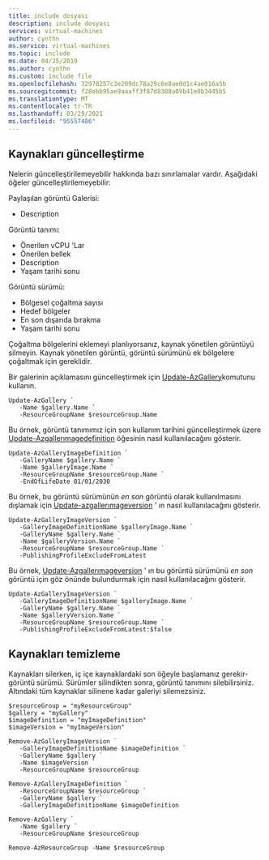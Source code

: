 ```yaml
---
title: include dosyası
description: include dosyası
services: virtual-machines
author: cynthn
ms.service: virtual-machines
ms.topic: include
ms.date: 04/25/2019
ms.author: cynthn
ms.custom: include file
ms.openlocfilehash: 32978257c3e209dc78a29c6e8ae0d1c4ae016a5b
ms.sourcegitcommit: f28ebb95ae9aaaff3f87d8388a09b41e0b3445b5
ms.translationtype: MT
ms.contentlocale: tr-TR
ms.lasthandoff: 03/29/2021
ms.locfileid: "95557486"
---
```

## <a name="update-resources"></a>Kaynakları güncelleştirme

Nelerin güncelleştirilemeyebilir hakkında bazı sınırlamalar vardır. Aşağıdaki öğeler güncelleştirilemeyebilir: 

Paylaşılan görüntü Galerisi:
- Description

Görüntü tanımı:
- Önerilen vCPU 'Lar
- Önerilen bellek
- Description
- Yaşam tarihi sonu

Görüntü sürümü:
- Bölgesel çoğaltma sayısı
- Hedef bölgeler
- En son dışarıda bırakma
- Yaşam tarihi sonu

Çoğaltma bölgelerini eklemeyi planlıyorsanız, kaynak yönetilen görüntüyü silmeyin. Kaynak yönetilen görüntü, görüntü sürümünü ek bölgelere çoğaltmak için gereklidir. 

Bir galerinin açıklamasını güncelleştirmek için [Update-AzGallery](/powershell/module/az.compute/update-azgallery)komutunu kullanın.

```azurepowershell-interactive
Update-AzGallery `
   -Name $gallery.Name ` 
   -ResourceGroupName $resourceGroup.Name
```

Bu örnek, görüntü tanımımız için son kullanım tarihini güncelleştirmek üzere [Update-Azgallerımagedefinition](/powershell/module/az.compute/update-azgalleryimagedefinition) öğesinin nasıl kullanılacağını gösterir.

```azurepowershell-interactive
Update-AzGalleryImageDefinition `
   -GalleryName $gallery.Name `
   -Name $galleryImage.Name `
   -ResourceGroupName $resourceGroup.Name `
   -EndOfLifeDate 01/01/2030
```

Bu örnek, bu görüntü sürümünün *en son* görüntü olarak kullanılmasını dışlamak için [Update-azgallerımageversion](/powershell/module/az.compute/update-azgalleryimageversion) ' ın nasıl kullanılacağını gösterir.

```azurepowershell-interactive
Update-AzGalleryImageVersion `
   -GalleryImageDefinitionName $galleryImage.Name `
   -GalleryName $gallery.Name `
   -Name $galleryVersion.Name `
   -ResourceGroupName $resourceGroup.Name `
   -PublishingProfileExcludeFromLatest
```

Bu örnek, [Update-Azgallerımageversion](/powershell/module/az.compute/update-azgalleryimageversion) ' ın bu görüntü sürümünü *en son* görüntü için göz önünde bulundurmak için nasıl kullanılacağını gösterir.

```azurepowershell-interactive
Update-AzGalleryImageVersion `
   -GalleryImageDefinitionName $galleryImage.Name `
   -GalleryName $gallery.Name `
   -Name $galleryVersion.Name `
   -ResourceGroupName $resourceGroup.Name `
   -PublishingProfileExcludeFromLatest:$false
```

## <a name="clean-up-resources"></a>Kaynakları temizleme

Kaynakları silerken, iç içe kaynaklardaki son öğeyle başlamanız gerekir-görüntü sürümü. Sürümler silindikten sonra, görüntü tanımını silebilirsiniz. Altındaki tüm kaynaklar silinene kadar galeriyi silemezsiniz.

```azurepowershell-interactive
$resourceGroup = "myResourceGroup"
$gallery = "myGallery"
$imageDefinition = "myImageDefinition"
$imageVersion = "myImageVersion"

Remove-AzGalleryImageVersion `
   -GalleryImageDefinitionName $imageDefinition `
   -GalleryName $gallery `
   -Name $imageVersion `
   -ResourceGroupName $resourceGroup

Remove-AzGalleryImageDefinition `
   -ResourceGroupName $resourceGroup `
   -GalleryName $gallery `
   -GalleryImageDefinitionName $imageDefinition

Remove-AzGallery `
   -Name $gallery `
   -ResourceGroupName $resourceGroup

Remove-AzResourceGroup -Name $resourceGroup
```